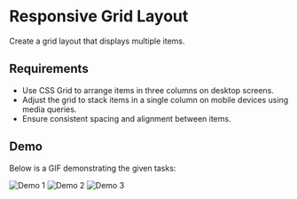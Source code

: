 # Responsive Grid Layout

Create a grid layout that displays multiple items.

## Requirements
- Use CSS Grid to arrange items in three columns on desktop screens.
- Adjust the grid to stack items in a single column on mobile devices using media queries.
- Ensure consistent spacing and alignment between items.

## Demo
Below is a GIF demonstrating the given tasks:

![Demo 1](./output/demo1.gif)
![Demo 2](./output/demo2.gif)
![Demo 3](./output/demo3.gif)